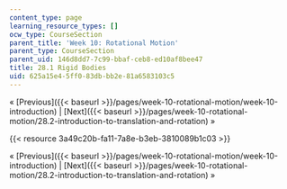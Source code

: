 ```yaml
---
content_type: page
learning_resource_types: []
ocw_type: CourseSection
parent_title: 'Week 10: Rotational Motion'
parent_type: CourseSection
parent_uid: 146d8dd7-7c99-bbaf-ceb8-ed10af8bee47
title: 28.1 Rigid Bodies
uid: 625a15e4-5ff0-83db-bb2e-81a6583103c5
---
```


« [Previous]({{< baseurl >}}/pages/week-10-rotational-motion/week-10-introduction) | [Next]({{< baseurl >}}/pages/week-10-rotational-motion/28.2-introduction-to-translation-and-rotation) »

{{< resource 3a49c20b-fa11-7a8e-b3eb-3810089b1c03 >}}

« [Previous]({{< baseurl >}}/pages/week-10-rotational-motion/week-10-introduction) | [Next]({{< baseurl >}}/pages/week-10-rotational-motion/28.2-introduction-to-translation-and-rotation) »